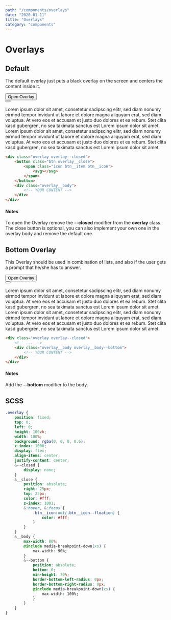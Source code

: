 ```yaml
---
path: "/components/overlays"
date: "2020-01-11"
title: "Overlays"
category: "components"
---
```


# Overlays

## Default

The default overlay just puts a black overlay on the screen and centers the content inside it.

<button class="btn btn--primary margin-right-20 margin-top-10" onclick="(() => { document.getElementById('overlay1').classList.toggle('overlay--closed') })()">
	<span class="btn__item">Open Overlay</span>
</button>

<div id="overlay1" class="overlay overlay--closed">
	<button class="btn overlay__close" onclick="(() => { document.getElementById('overlay1').classList.toggle('overlay--closed') })()">
		<span class="icon btn__item btn__icon">
			<svg aria-hidden="true" focusable="false" data-prefix="fal" data-icon="times" class="icon__svg svg-inline--fa fa-times fa-w-10" role="img" xmlns="http://www.w3.org/2000/svg" viewBox="0 0 320 512"><path fill="currentColor" d="M193.94 256L296.5 153.44l21.15-21.15c3.12-3.12 3.12-8.19 0-11.31l-22.63-22.63c-3.12-3.12-8.19-3.12-11.31 0L160 222.06 36.29 98.34c-3.12-3.12-8.19-3.12-11.31 0L2.34 120.97c-3.12 3.12-3.12 8.19 0 11.31L126.06 256 2.34 379.71c-3.12 3.12-3.12 8.19 0 11.31l22.63 22.63c3.12 3.12 8.19 3.12 11.31 0L160 289.94 262.56 392.5l21.15 21.15c3.12 3.12 8.19 3.12 11.31 0l22.63-22.63c3.12-3.12 3.12-8.19 0-11.31L193.94 256z"></path></svg>
		</span>
	</button>
	<div class="overlay__body">
		<div class="card">
			<p class="p">Lorem ipsum dolor sit amet, consetetur sadipscing elitr, sed diam nonumy eirmod tempor invidunt ut labore et dolore magna aliquyam erat, sed diam voluptua. At vero eos et accusam et justo duo dolores et ea rebum. Stet clita kasd gubergren, no sea takimata sanctus est Lorem ipsum dolor sit amet. Lorem ipsum dolor sit amet, consetetur sadipscing elitr, sed diam nonumy eirmod tempor invidunt ut labore et dolore magna aliquyam erat, sed diam voluptua. At vero eos et accusam et justo duo dolores et ea rebum. Stet clita kasd gubergren, no sea takimata sanctus est Lorem ipsum dolor sit amet.</p>
		</div>
	</div>
</div>

<div class="code-with-notes">

```html
<div class="overlay overlay--closed">
	<button class="btn overlay__close">
		<span class="icon btn__item btn__icon">
			<svg></svg>
		</span>
	</button>
	<div class="overlay__body">
		<!-- YOUR CONTENT -->
	</div>
</div>
```

<div class="code-with-notes__note">

#### Notes

To open the Overlay remove the **--closed** modifier from the **overlay** class. The close button is optional, you can also implement your own one in the overlay body and remove the default one.

</div>

</div>

## Bottom Overlay

This Overlay should be used in combination of lists, and also if the user gets a prompt that he/she has to answer.

<button class="btn btn--primary margin-right-20 margin-top-10" onclick="(() => { document.getElementById('overlay2').classList.toggle('overlay--closed') })()">
	<span class="btn__item">Open Overlay</span>
</button>

<div id="overlay2" class="overlay overlay--closed">
	<button class="btn overlay__close" onclick="(() => { document.getElementById('overlay2').classList.toggle('overlay--closed') })()">
		<span class="icon btn__item btn__icon">
			<svg aria-hidden="true" focusable="false" data-prefix="fal" data-icon="times" class="icon__svg svg-inline--fa fa-times fa-w-10" role="img" xmlns="http://www.w3.org/2000/svg" viewBox="0 0 320 512"><path fill="currentColor" d="M193.94 256L296.5 153.44l21.15-21.15c3.12-3.12 3.12-8.19 0-11.31l-22.63-22.63c-3.12-3.12-8.19-3.12-11.31 0L160 222.06 36.29 98.34c-3.12-3.12-8.19-3.12-11.31 0L2.34 120.97c-3.12 3.12-3.12 8.19 0 11.31L126.06 256 2.34 379.71c-3.12 3.12-3.12 8.19 0 11.31l22.63 22.63c3.12 3.12 8.19 3.12 11.31 0L160 289.94 262.56 392.5l21.15 21.15c3.12 3.12 8.19 3.12 11.31 0l22.63-22.63c3.12-3.12 3.12-8.19 0-11.31L193.94 256z"></path></svg>
		</span>
	</button>
	<div class="overlay__body overlay__body--bottom card">
		<p class="p">Lorem ipsum dolor sit amet, consetetur sadipscing elitr, sed diam nonumy eirmod tempor invidunt ut labore et dolore magna aliquyam erat, sed diam voluptua. At vero eos et accusam et justo duo dolores et ea rebum. Stet clita kasd gubergren, no sea takimata sanctus est Lorem ipsum dolor sit amet. Lorem ipsum dolor sit amet, consetetur sadipscing elitr, sed diam nonumy eirmod tempor invidunt ut labore et dolore magna aliquyam erat, sed diam voluptua. At vero eos et accusam et justo duo dolores et ea rebum. Stet clita kasd gubergren, no sea takimata sanctus est Lorem ipsum dolor sit amet.</p>
	</div>
</div>

<div class="code-with-notes margin-top-20">

```html
<div class="overlay overlay--closed">
	<!-- ... -->
	<div class="overlay__body overlay__body--bottom">
		<!-- YOUR CONTENT -->
	</div>
</div>
```

<div class="code-with-notes__note">

#### Notes

Add the **--bottom** modifier to the body.

</div>

</div>

## SCSS

```css
.overlay {
	position: fixed;
	top: 0;
	left: 0;
	height: 100vh;
	width: 100%;
	background: rgba(0, 0, 0, 0.6);
	z-index: 1000;
	display: flex;
	align-items: center;
	justify-content: center;
	&--closed {
		display: none;
	}
	&__close {
		position: absolute;
		right: 25px;
		top: 25px;
		color: #fff;
		z-index: 1001;
		&:hover, &:focus {
			.btn__icon:not(.btn__icon--floation) {
				color: #fff;
			}
		}	
	}
	&__body {
		max-width: 80%;
		@include media-breakpoint-down(xs) {
			max-width: 90%;
		}
		&--bottom {
			position: absolute;
			bottom: 0;
			min-height: 70%;
			border-bottom-left-radius: 0px;
			border-bottom-right-radius: 0px;
			@include media-breakpoint-down(xs) {
				max-width: 100%;
			}
		}
	}
}
```